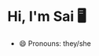 # Hi, I'm Sai  	:desktop_computer:
- 😄 Pronouns: they/she

<!--
**sainaadira/sainaadira** is a ✨ _special_ ✨ repository because its `README.md` (this file) appears on your GitHub profile.





